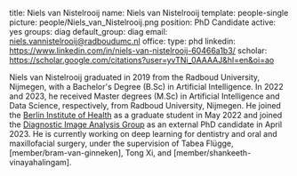 title: Niels van Nistelrooij
name: Niels van Nistelrooij
template: people-single
picture: people/Niels_van_Nistelrooij.png
position: PhD Candidate
active: yes
groups: diag
default_group: diag
email: niels.vannistelrooij@radboudumc.nl
office: 
type: phd
linkedin: https://www.linkedin.com/in/niels-van-nistelrooij-60466a1b3/
scholar: https://scholar.google.com/citations?user=yvTNi_0AAAAJ&hl=en&oi=ao

Niels van Nistelrooij graduated in 2019 from the Radboud University, Nijmegen, with a Bachelor's Degree (B.Sc) in Artificial Intelligence. In 2022 and 2023, he received Master degrees (M.Sc) in Artificial Intelligence and Data Science, respectively, from Radboud University, Nijmegen. He joined the [Berlin Institute of Health](https://www.bihealth.org/en/) as a graduate student in May 2022 and joined the [Diagnostic Image Analysis Group](http://diagnijmegen.nl) as an external PhD candidate in April 2023. He is currently working on deep learning for dentistry and oral and maxillofacial surgery, under the supervision of Tabea Flügge, [member/bram-van-ginneken], Tong Xi, and [member/shankeeth-vinayahalingam].
